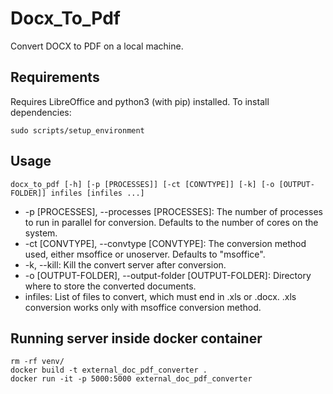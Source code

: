 # Docx_To_Pdf
Convert DOCX to PDF on a local machine.

## Requirements
Requires LibreOffice and python3 (with pip) installed.
To install dependencies:

    sudo scripts/setup_environment

## Usage
    docx_to_pdf [-h] [-p [PROCESSES]] [-ct [CONVTYPE]] [-k] [-o [OUTPUT-FOLDER]] infiles [infiles ...]
- -p [PROCESSES], --processes [PROCESSES]: The number of processes to run in parallel for conversion. Defaults to the number of cores on the system.
- -ct [CONVTYPE], --convtype [CONVTYPE]: The conversion method used, either msoffice or unoserver. Defaults to "msoffice".
- -k, --kill: Kill the convert server after conversion.
- -o [OUTPUT-FOLDER], --output-folder [OUTPUT-FOLDER]: Directory where to store the converted documents.
- infiles: List of files to convert, which must end in .xls or .docx. .xls conversion works only with msoffice conversion method.

## Running server inside docker container
    rm -rf venv/
    docker build -t external_doc_pdf_converter .
    docker run -it -p 5000:5000 external_doc_pdf_converter
